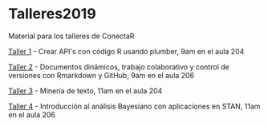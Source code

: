 # Talleres2019

Material para los talleres de ConectaR

[Taller 1](https://github.com/FvD/conectar2019_plumber) - Crear API's con código R usando plumber, 9am en el aula 204

[Taller 2]() - Documentos dinámicos, trabajo colaborativo y control de versiones con Rmarkdown y GitHub, 9am en el aula 206

[Taller 3](https://github.com/rivaquiroga/taller-analisis-textos-contectaR) - Minería de texto, 11am en el aula 204

[Taller 4](https://github.com/rivaquiroga/taller-analisis-textos-contectaR) - Introducción al análisis Bayesiano con aplicaciones en STAN, 11am en el aula 206


